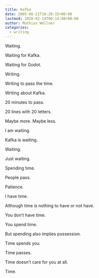 ```yaml
---
title: Kafka
date: 2005-06-21T16:28:15+00:00
lastmod: 2020-02-14T00:14:08+00:00
author: Mathias Wellner
categories:
  - writing
---
```

Waiting.
  
Waiting for Kafka.
  
Waiting for Godot.

Writing.
  
Writing to pass the time.
  
Writing about Kafka.

20 minutes to pass.
  
20 lines with 20 letters.
  
Maybe more. Maybe less.

I am waiting.
  
Kafka is waiting.
  
Waiting.
  
Just waiting.
  
Spending time.
  
People pass.

Patience.
  
I have time.
  
Although time is nothing to have or not have. 
  
You don&#8217;t have time.
  
You spend time.
  
But spending also implies possession.
  
Time spends you.
  
Time passes.
  
Time doesn&#8217;t care for you at all.
  
Time.